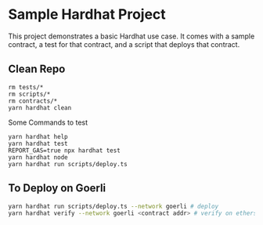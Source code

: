 # Sample Hardhat Project

This project demonstrates a basic Hardhat use case. It comes with a sample contract, a test for that contract, and a script that deploys that contract.

## Clean Repo

```shell
rm tests/*
rm scripts/*
rm contracts/*
yarn hardhat clean
```

Some Commands to test

```shell
yarn hardhat help
yarn hardhat test
REPORT_GAS=true npx hardhat test
yarn hardhat node
yarn hardhat run scripts/deploy.ts
```

## To Deploy on Goerli

```bash
yarn hardhat run scripts/deploy.ts --network goerli # deploy
yarn hardhat verify --network goerli <contract addr> # verify on etherscan
```
